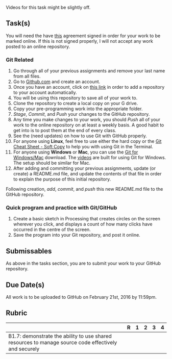 Videos for this task might be slightly off.

Task(s)
-------
You will need the have [this](https://form.jotform.com/70385596331259) agreement signed in order for your work to be marked online.  If this is not signed properly, I will not accept any work posted to an online repository.

### Git Related
1. Go through all of your previous assignments and remove your last name from all files.
2. Go to [Github.com](http://www.github.com/) and create an account.
3. Once you have an account, click on [this link](https://classroom.github.com/assignment-invitations/e8c3946ba6decb6d704632aa2b0d4aa8) in order to add a repository to your account automatically.
4. You will be using this repository to save all of your work to.
5. Clone the repository to create a local copy on your G drive.
6. Copy your pre-programming work into the appropriate folder.
7. _Stage_, _Commit_, and _Push_ your changes to the GitHub repository.
8. Any time you make changes to your work, you should _Push_ all of your work to the online repository on at least a weekly basis.  A good habit to get into is to post them at the end of every class.
9. See the  (need updates) on how to use Git with GitHub properly.
10. For anyone using **Linux**, feel free to use either the hard copy or the  [Git Cheat Sheet - Soft Copy](https://services.github.com/on-demand/downloads/github-git-cheat-sheet.pdf) to help you with using Git in the Terminal.
11. For anyone using **Windows** or **Mac**, you can use the [Git for Windows/Mac](https://desktop.github.com/) download.  The [videos](https://github.com/mrseidel-classes/ICS4U/tree/master/Notes/01%20-%20Git%20and%20Github) are built for using Git for Windows.  The setup should be similar for Mac.   
12. After adding and committing your previous assignments, update (or create) a README.md file, and update the contents of that file in order to explain the purpose of this initial repository.

Following creation, _add_, _commit_, and _push_ this new README.md file to the GitHub repository.

### Quick program and practice with Git/GitHub
1. Create a basic sketch in Processing that creates circles on the screen wherever you click, and displays a count of how many clicks have occurred in the centre of the screen.
2. Save the program into your Git repository, and post it online.

Submissables
-------------
As above in the tasks section, you are to submit your work to your GitHub repository.

Due Date(s)
-----------
All work is to be uploaded to GitHub on February 21st, 2016 by 11:59pm.

Rubric
------
| | R | 1 | 2 | 3 | 4 |
|---| --- | --- | --- | --- | --- |
|B1.7: demonstrate the ability to use shared resources to manage source code effectively and securely  | | | | | |
